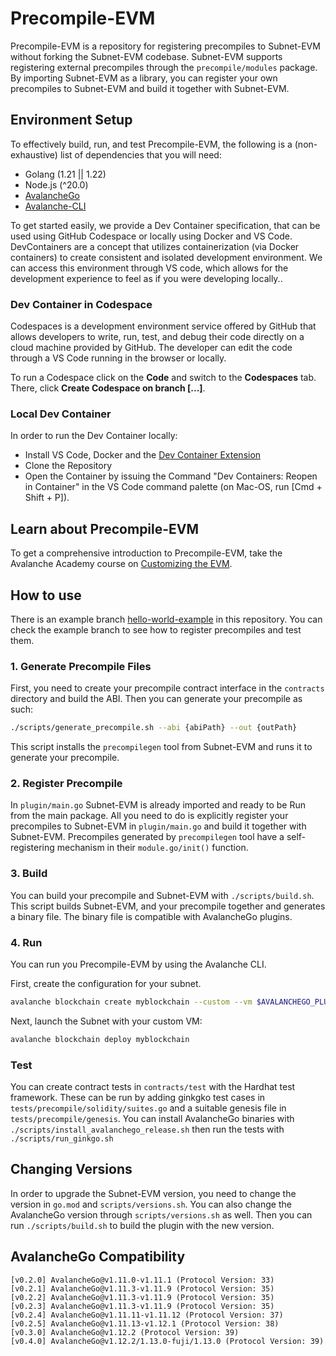 # Precompile-EVM

Precompile-EVM is a repository for registering precompiles to Subnet-EVM without forking the Subnet-EVM codebase. Subnet-EVM supports registering external precompiles through the `precompile/modules` package. By importing Subnet-EVM as a library, you can register your own precompiles to Subnet-EVM and build it together with Subnet-EVM.

## Environment Setup

To effectively build, run, and test Precompile-EVM, the following is a (non-exhaustive) list of dependencies that you will need:

- Golang (1.21 || 1.22)
- Node.js (^20.0)
- [AvalancheGo](https://github.com/ava-labs/avalanchego)
- [Avalanche-CLI](https://github.com/ava-labs/avalanche-cli)

To get started easily, we provide a Dev Container specification, that can be used using GitHub Codespace or locally using Docker and VS Code. DevContainers are a concept that utilizes containerization (via Docker containers) to create consistent and isolated development environment. We can access this environment through VS code, which allows for the development experience to feel as if you were developing locally..

### Dev Container in Codespace

Codespaces is a development environment service offered by GitHub that allows developers to write, run, test, and debug their code directly on a cloud machine provided by GitHub. The developer can edit the code through a VS Code running in the browser or locally.

To run a Codespace click on the **Code** and switch to the **Codespaces** tab. There, click **Create Codespace on branch [...]**.

### Local Dev Container

In order to run the Dev Container locally:

- Install VS Code, Docker and the [Dev Container Extension](https://marketplace.visualstudio.com/items?itemName=ms-vscode-remote.remote-containers)
- Clone the Repository
- Open the Container by issuing the Command "Dev Containers: Reopen in Container" in the VS Code command palette (on Mac-OS, run [Cmd + Shift + P]).

## Learn about Precompile-EVM

To get a comprehensive introduction to Precompile-EVM, take the Avalanche Academy course on [Customizing the EVM](https://academy.avax.com/course/customizing-evm).

## How to use

There is an example branch [hello-world-example](https://github.com/ava-labs/precompile-evm/tree/hello-world-example) in this repository. You can check the example branch to see how to register precompiles and test them.

### 1. Generate Precompile Files

First, you need to create your precompile contract interface in the `contracts` directory and build the ABI. Then you can generate your precompile as such:
```bash
./scripts/generate_precompile.sh --abi {abiPath} --out {outPath}
```
This script installs the `precompilegen` tool from Subnet-EVM and runs it to generate your precompile.

### 2. Register Precompile

In `plugin/main.go` Subnet-EVM is already imported and ready to be Run from the main package. All you need to do is explicitly register your precompiles to Subnet-EVM in `plugin/main.go` and build it together with Subnet-EVM. Precompiles generated by `precompilegen` tool have a self-registering mechanism in their `module.go/init()` function.

### 3. Build

You can build your precompile and Subnet-EVM with `./scripts/build.sh`. This script builds Subnet-EVM, and your precompile together and generates a binary file. The binary file is compatible with AvalancheGo plugins.

### 4. Run

You can run you Precompile-EVM by using the Avalanche CLI.

First, create the configuration for your subnet.

```bash
avalanche blockchain create myblockchain --custom --vm $AVALANCHEGO_PLUGIN_PATH/srEXiWaHuhNyGwPUi444Tu47ZEDwxTWrbQiuD7FmgSAQ6X7Dy --genesis ./.devcontainer/genesis-example.json
```

Next, launch the Subnet with your custom VM:

```bash
avalanche blockchain deploy myblockchain
```

### Test

You can create contract tests in `contracts/test` with the Hardhat test framework. These can be run by adding ginkgko test cases in `tests/precompile/solidity/suites.go` and a suitable genesis file in `tests/precompile/genesis`. You can install AvalancheGo binaries with `./scripts/install_avalanchego_release.sh` then run the tests with `./scripts/run_ginkgo.sh`

## Changing Versions

In order to upgrade the Subnet-EVM version, you need to change the version in `go.mod` and `scripts/versions.sh`. You can also change the AvalancheGo version through `scripts/versions.sh` as well. Then you can run `./scripts/build.sh` to build the plugin with the new version.

## AvalancheGo Compatibility

```text
[v0.2.0] AvalancheGo@v1.11.0-v1.11.1 (Protocol Version: 33)
[v0.2.1] AvalancheGo@v1.11.3-v1.11.9 (Protocol Version: 35)
[v0.2.2] AvalancheGo@v1.11.3-v1.11.9 (Protocol Version: 35)
[v0.2.3] AvalancheGo@v1.11.3-v1.11.9 (Protocol Version: 35)
[v0.2.4] AvalancheGo@v1.11.11-v1.11.12 (Protocol Version: 37)
[v0.2.5] AvalancheGo@v1.11.13-v1.12.1 (Protocol Version: 38)
[v0.3.0] AvalancheGo@v1.12.2 (Protocol Version: 39)
[v0.4.0] AvalancheGo@v1.12.2/1.13.0-fuji/1.13.0 (Protocol Version: 39)
```
